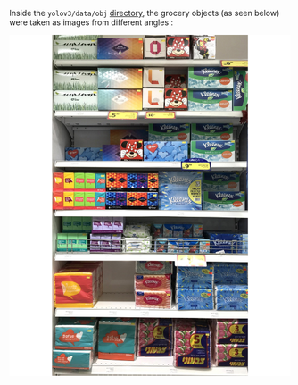 Inside the `yolov3/data/obj` [directory](https://github.com/Daniboy370/Deep-Learning/tree/master/Side-Projects/Yolo-V3%20Detection/yolov3/data/obj), the grocery objects (as seen below) were taken as images from different angles :

<img src=https://github.com/Daniboy370/Deep-Learning/blob/master/Side-Projects/Yolo-V3%20Detection/yolov3/data/Shelf_Full.jpg />
